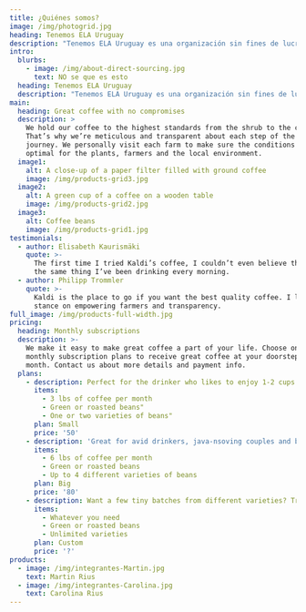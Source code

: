 ```yaml
---
title: ¿Quiénes somos?
image: /img/photogrid.jpg
heading: Tenemos ELA Uruguay
description: "Tenemos ELA Uruguay es una organización sin fines de lucro compuesta por personas afectadas con Esclerosis Lateral Amiotrófica, familiares y amigos. \r\n\nLa misión principal es la de mejorar la calidad de vida tanto del afectado como de su familia y cuidadores. \r\n\nPara ello los objetivos y actividades incluyen:\r\n\n\\-\tBrindar información, atención y apoyo social y legal a las personas afectadas, sus familias y cuidadores.\r\n\n\\-\tAcompañar los procesos médicos para avanzar en los cuidados y tratamientos multidisciplinarios; así como promover la capacitación permanente.\r\n\n\\-\tArticular con los actores sociales y gubernamentales de las diferentes áreas temáticas que abarca la ELA: Salud, Cuidados Paliativos y Discapacidad.  \r\n\n\\-\tGenerar y difundir conocimiento sobre la ELA en la comunidad.\r\n\n\\-\tPromover y colaborar con la investigación local e internacional en ELA.  \r\n\nLa Fundación Tenemos ELA Uruguay* no recibe subvenciones de ningún tipo por lo cual se financia exclusivamente a través de donaciones. \r\n\n (*)En noviembre de 2015 iniciamos la gestión ante el Ministerio de Educación y Cultura (MEC) para configurar el estatuto de fundación.  Trámite 394/15"
intro:
  blurbs:
    - image: /img/about-direct-sourcing.jpg
      text: NO se que es esto
  heading: Tenemos ELA Uruguay
  description: "Tenemos ELA Uruguay es una organización sin fines de lucro compuesta por personas afectadas con Esclerosis Lateral Amiotrófica, familiares y amigos. La misión principal es la de mejorar la calidad de vida tanto del afectado como de su familia y cuidadores. Para ello los objetivos y actividades incluyen:\\-\tBrindar información, atención y apoyo social y legal a las personas afectadas, sus familias y cuidadores.\\-\tAcompañar los procesos médicos para avanzar en los cuidados y tratamientos multidisciplinarios; así como promover la capacitación permanente.\\-\tArticular con los actores sociales y gubernamentales de las diferentes áreas temáticas que abarca la ELA: Salud, Cuidados Paliativos y Discapacidad.  \\-\tGenerar y difundir conocimiento sobre la ELA en la comunidad.\\-\tPromover y colaborar con la investigación local e internacional en ELA.  La Fundación Tenemos ELA Uruguay* no recibe subvenciones de ningún tipo por lo cual se financia exclusivamente a través de donaciones.  (*)En noviembre de 2015 iniciamos la gestión ante el Ministerio de Educación y Cultura (MEC) para configurar el estatuto de fundación.  Trámite 394/15"
main:
  heading: Great coffee with no compromises
  description: >
    We hold our coffee to the highest standards from the shrub to the cup.
    That’s why we’re meticulous and transparent about each step of the coffee’s
    journey. We personally visit each farm to make sure the conditions are
    optimal for the plants, farmers and the local environment.
  image1:
    alt: A close-up of a paper filter filled with ground coffee
    image: /img/products-grid3.jpg
  image2:
    alt: A green cup of a coffee on a wooden table
    image: /img/products-grid2.jpg
  image3:
    alt: Coffee beans
    image: /img/products-grid1.jpg
testimonials:
  - author: Elisabeth Kaurismäki
    quote: >-
      The first time I tried Kaldi’s coffee, I couldn’t even believe that was
      the same thing I’ve been drinking every morning.
  - author: Philipp Trommler
    quote: >-
      Kaldi is the place to go if you want the best quality coffee. I love their
      stance on empowering farmers and transparency.
full_image: /img/products-full-width.jpg
pricing:
  heading: Monthly subscriptions
  description: >-
    We make it easy to make great coffee a part of your life. Choose one of our
    monthly subscription plans to receive great coffee at your doorstep each
    month. Contact us about more details and payment info.
  plans:
    - description: Perfect for the drinker who likes to enjoy 1-2 cups per day.
      items:
        - 3 lbs of coffee per month
        - Green or roasted beans"
        - One or two varieties of beans"
      plan: Small
      price: '50'
    - description: 'Great for avid drinkers, java-nsoving couples and bigger crowds'
      items:
        - 6 lbs of coffee per month
        - Green or roasted beans
        - Up to 4 different varieties of beans
      plan: Big
      price: '80'
    - description: Want a few tiny batches from different varieties? Try our custom plan
      items:
        - Whatever you need
        - Green or roasted beans
        - Unlimited varieties
      plan: Custom
      price: '?'
products:
  - image: /img/integrantes-Martin.jpg
    text: Martin Rius
  - image: /img/integrantes-Carolina.jpg
    text: Carolina Rius
---
```



